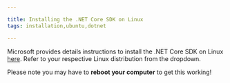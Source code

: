 ```yaml
---

title: Installing the .NET Core SDK on Linux
tags: installation,ubuntu,dotnet

---
```


Microsoft provides details instructions to install the .NET Core SDK on Linux [here](https://dotnet.microsoft.com/download/linux-package-manager/ubuntu16-04/sdk-current). Refer to your respective Linux distribution from the dropdown.

Please note you may have to **reboot your computer** to get this working!